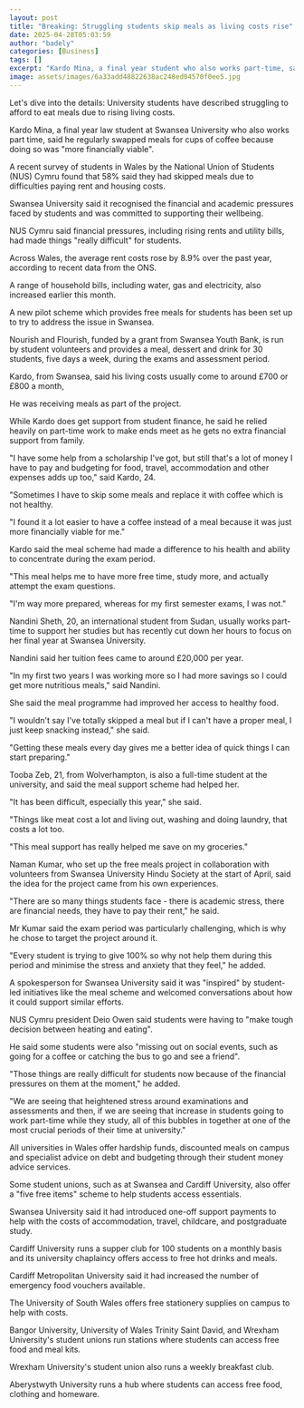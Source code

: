 ```yaml
---
layout: post
title: "Breaking: Struggling students skip meals as living costs rise"
date: 2025-04-28T05:03:59
author: "badely"
categories: [Business]
tags: []
excerpt: "Kardo Mina, a final year student who also works part-time, says he regularly swaps meals for coffee."
image: assets/images/6a33add48822638ac248ed04570f0ee5.jpg
---
```


Let's dive into the details: University students have described struggling to afford to eat meals due to rising living costs.

Kardo Mina, a final year law student at Swansea University who also works part time, said he regularly swapped meals for cups of coffee because doing so was "more financially viable".

A recent survey of students in Wales by the National Union of Students (NUS) Cymru found that 58% said they had skipped meals due to difficulties paying rent and housing costs.

Swansea University said it recognised the financial and academic pressures faced by students and was committed to supporting their wellbeing.

NUS Cymru said financial pressures, including rising rents and utility bills, had made things "really difficult" for students. 

Across Wales, the average rent costs rose by 8.9% over the past year, according to recent data from the ONS.

A range of household bills, including water, gas and electricity, also increased earlier this month.

A new pilot scheme which provides free meals for students has been set up to try to address the issue in Swansea.

Nourish and Flourish, funded by a grant from Swansea Youth Bank, is run by student volunteers and provides a meal, dessert and drink for 30 students, five days a week, during the exams and assessment period.

Kardo, from Swansea, said his living costs usually come to around £700 or £800 a month, 

He was receiving meals as part of the project.

While Kardo does get support from student finance, he said he relied heavily on part-time work to make ends meet as he gets no extra financial support from family.

"I have some help from a scholarship I've got, but still that's a lot of money I have to pay and budgeting for food, travel, accommodation and other expenses adds up too," said Kardo, 24.

"Sometimes I have to skip some meals and replace it with coffee which is not healthy. 

"I found it a lot easier to have a coffee instead of a meal because it was just more financially viable for me."

Kardo said the meal scheme had made a difference to his health and ability to concentrate during the exam period.

"This meal helps me to have more free time, study more, and actually attempt the exam questions. 

"I'm way more prepared, whereas for my first semester exams, I was not."

Nandini Sheth, 20, an international student from Sudan, usually works part-time to support her studies but has recently cut down her hours to focus on her final year at Swansea University.

Nandini said her tuition fees came to around £20,000 per year. 

"In my first two years I was working more so I had more savings so I could get more nutritious meals," said Nandini.

She said the meal programme had improved her access to healthy food.

"I wouldn't say I've totally skipped a meal but if I can't have a proper meal, I just keep snacking instead," she said.

"Getting these meals every day gives me a better idea of quick things I can start preparing."

Tooba Zeb, 21, from Wolverhampton, is also a full-time student at the university, and said the meal support scheme had helped her.

"It has been difficult, especially this year," she said.

"Things like meat cost a lot and living out, washing and doing laundry, that costs a lot too.

"This meal support has really helped me save on my groceries."

Naman Kumar, who set up the free meals project in collaboration with volunteers from Swansea University Hindu Society at the start of April, said the idea for the project came from his own experiences.

"There are so many things students face - there is academic stress, there are financial needs, they have to pay their rent," he said.

Mr Kumar said the exam period was particularly challenging, which is why he chose to target the project around it.

"Every student is trying to give 100% so why not help them during this period and minimise the stress and anxiety that they feel," he added.

A spokesperson for Swansea University said it was "inspired" by student-led initiatives like the meal scheme and welcomed conversations about how it could support similar efforts.

NUS Cymru president Deio Owen said students were having to "make tough decision between heating and eating".

He said some students were also "missing out on social events, such as going for a coffee or catching the bus to go and see a friend".

"Those things are really difficult for students now because of the financial pressures on them at the moment," he added.

"We are seeing that heightened stress around examinations and assessments and then, if we are seeing that increase in students going to work part-time while they study, all of this bubbles in together at one of the most crucial periods of their time at university."

All universities in Wales offer hardship funds, discounted meals on campus and specialist advice on debt and budgeting through their student money advice services.

Some student unions, such as at Swansea and Cardiff University, also offer a "five free items" scheme to help students access essentials. 

Swansea University said it had introduced one-off support payments to help with the costs of accommodation, travel, childcare, and postgraduate study.

Cardiff University runs a supper club for 100 students on a monthly basis and its university chaplaincy offers access to free hot drinks and meals.

Cardiff Metropolitan University said it had increased the number of emergency food vouchers available.

The University of South Wales offers free stationery supplies on campus to help with costs.

Bangor University, University of Wales Trinity Saint David, and Wrexham University's student unions run stations where students can access free food and meal kits.

Wrexham University's student union also runs a weekly breakfast club.

Aberystwyth University runs a hub where students can access free food, clothing and homeware.

